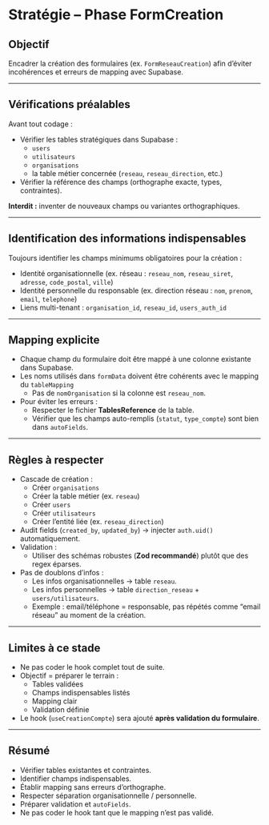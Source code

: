 # Stratégie – Phase FormCreation

## Objectif
Encadrer la création des formulaires (ex. `FormReseauCreation`) afin d’éviter incohérences et erreurs de mapping avec Supabase.

---

## Vérifications préalables
Avant tout codage :  
- Vérifier les tables stratégiques dans Supabase :  
  - `users`  
  - `utilisateurs`  
  - `organisations`  
  - la table métier concernée (`reseau`, `reseau_direction`, etc.)  
- Vérifier la référence des champs (orthographe exacte, types, contraintes).  

**Interdit :** inventer de nouveaux champs ou variantes orthographiques.

---

## Identification des informations indispensables
Toujours identifier les champs minimums obligatoires pour la création :  
- Identité organisationnelle (ex. réseau : `reseau_nom`, `reseau_siret`, `adresse`, `code_postal`, `ville`)  
- Identité personnelle du responsable (ex. direction réseau : `nom`, `prenom`, `email`, `telephone`)  
- Liens multi-tenant : `organisation_id`, `reseau_id`, `users_auth_id`

---

## Mapping explicite
- Chaque champ du formulaire doit être mappé à une colonne existante dans Supabase.  
- Les noms utilisés dans `formData` doivent être cohérents avec le mapping du `tableMapping`  
  - Pas de `nomOrganisation` si la colonne est `reseau_nom`.  
- Pour éviter les erreurs :  
  - Respecter le fichier **TablesReference** de la table.  
  - Vérifier que les champs auto-remplis (`statut`, `type_compte`) sont bien dans `autoFields`.

---

## Règles à respecter
- Cascade de création :  
  - Créer `organisations`  
  - Créer la table métier (ex. `reseau`)  
  - Créer `users`  
  - Créer `utilisateurs`  
  - Créer l’entité liée (ex. `reseau_direction`)  
- Audit fields (`created_by`, `updated_by`) → injecter `auth.uid()` automatiquement.  
- Validation :  
  - Utiliser des schémas robustes (**Zod recommandé**) plutôt que des regex éparses.  
- Pas de doublons d’infos :  
  - Les infos organisationnelles → table `reseau`.  
  - Les infos personnelles → table `direction_reseau` + `users/utilisateurs`.  
  - Exemple : email/téléphone = responsable, pas répétés comme “email réseau” au moment de la création.

---

## Limites à ce stade
- Ne pas coder le hook complet tout de suite.  
- Objectif = préparer le terrain :  
  - Tables validées  
  - Champs indispensables listés  
  - Mapping clair  
  - Validation définie  
- Le hook (`useCreationCompte`) sera ajouté **après validation du formulaire**.

---

## Résumé
- Vérifier tables existantes et contraintes.  
- Identifier champs indispensables.  
- Établir mapping sans erreurs d’orthographe.  
- Respecter séparation organisationnelle / personnelle.  
- Préparer validation et `autoFields`.  
- Ne pas coder le hook tant que le mapping n’est pas validé.
